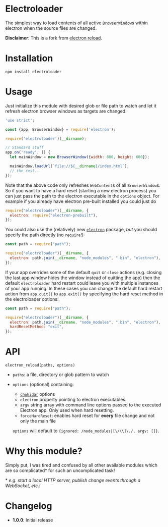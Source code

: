 # Electroloader

The simplest way to load contents of all active [`BrowserWindow`s](https://github.com/atom/electron/blob/master/docs/api/browser-window.md) within electron when the source files are changed.

**Disclaimer**: This is a fork from [electron reload](https://github.com/yan-foto/electron-reload).

# Installation

```
npm install electroloader
```

# Usage

Just initialize this module with desired glob or file path to watch and let it refresh electron browser windows as targets are changed:

```js
'use strict';

const {app, BrowserWindow} = require('electron');

require('electroloader')(__dirname);

// Standard stuff
app.on('ready', () {
  let mainWindow = new BrowserWindow({width: 800, height: 600});

  mainWindow.loadUrl(`file://${__dirname}/index.html`);
  // the rest...
});
```

Note that the above code only refreshes `WebContent`s of all `BrowserWindow`s. So if you want to have a hard reset (starting a new electron process) you can just pass the path to the electron executable in the `options` object. For example if you already have electron pre-built installed you could just do

```js
require("electroloader")(__dirname, {
  electron: require("electron-prebuilt"),
});
```

You could also use the (relatively) new [`electron`](https://www.npmjs.com/package/electron) package, _but_ you should specify the path directly (no `require`!):

```js
const path = require("path");

require("electroloader")(__dirname, {
  electron: path.join(__dirname, "node_modules", ".bin", "electron"),
});
```

If your app overrides some of the default `quit` or `close` actions (e.g. closing the last app window hides the window instead of quitting the app) then the default `electroloader` hard restart could leave you with multiple instances of your app running. In these cases you can change the default hard restart action from `app.quit()` to `app.exit()` by specifying the hard reset method in the electroloader options:

```js
const path = require("path");

require("electroloader")(__dirname, {
  electron: path.join(__dirname, "node_modules", ".bin", "electron"),
  hardResetMethod: "exit",
});
```

# API

`electron_reload(paths, options)`

- `paths`: a file, directory or glob pattern to watch
- `options` (optional) containing:

  - [`chokidar`](https://github.com/paulmillr/chokidar) options
  - `electron` property pointing to electron executables.
  - `argv` string array with command line options passed to the executed Electron app. Only used when hard resetting.
  - `forceHardReset`: enables hard reset for **every** file change and not only the main file

  `options` will default to `{ignored: /node_modules|[\/\\]\./, argv: []}`.

# Why this module?

Simply put, I was tired and confused by all other available modules which are so complicated\* for such an uncomplicated task!

\* _e.g. start a local HTTP server, publish change events through a WebSocket, etc.!_

# Changelog

- **1.0.0**: Initial release

